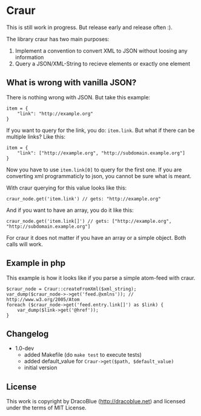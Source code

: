 # Craur

This is still work in progress. But release early and release often :).

The library craur has two main purposes:

1. Implement a convention to convert XML to JSON without loosing any information
2. Query a JSON/XML-String to recieve elements or exactly one element

## What is wrong with vanilla JSON?

There is nothing wrong with JSON. But take this example:

    item = {
        "link": "http://example.org"
    }

If you want to query for the link, you do: `item.link`. But what if there can be multiple links? Like this:

    item = {
        "link": ["http://example.org", "http://subdomain.example.org"]
    }

Now you have to use `item.link[0]` to query for the first one. If you are converting xml programmaticly to json, you cannot be sure what is meant.

With craur querying for this value looks like this:

    craur_node.get('item.link') // gets: "http://example.org"

And if you want to have an array, you do it like this:

    craur_node.get('item.link[]') // gets: ["http://example.org", "http://subdomain.example.org"]

For craur it does not matter if you have an array or a simple object. Both calls will work.

## Example in php

This example is how it looks like if you parse a simple atom-feed with craur.

    $craur_node = Craur::createFromXml($xml_string);
    var_dump($craur_node->->get('feed.@xmlns')); // http://www.w3.org/2005/Atom
    foreach ($craur_node->get('feed.entry.link[]') as $link) {
        var_dump($link->get('@href'));
    }

## Changelog

- 1.0-dev
  - added Makefile (do `make test` to execute tests)
  - added default_value for `Craur->get($path, $default_value)`
  - initial version 

## License

This work is copyright by DracoBlue (<http://dracoblue.net>) and licensed under the terms of MIT License.
